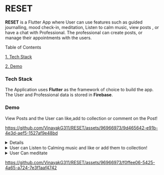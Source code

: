# RESET

**RESET** is a Flutter App where User can use features such as guided journalling, mood check-in, meditation, Listen to calm music, view posts , or have a chat with Professional. The professional can create posts, or manage their appointments with the users.


Table of Contents


[1. Tech Stack](#Tech-Stack)

[2. Demo](#Demo)





### Tech Stack

The Application uses **Flutter** as the framework of choice to build the app. The User and Professional data is stored in **Firebase**.

### Demo


  View Posts and the User can like,add to collection or comment on the Post!
  
https://github.com/VinayakG311/RESET/assets/96966973/9d465642-e91b-4e3d-aef5-1527af9e48bd
<details>
  <img width="340" alt="Screenshot 2023-07-07 at 9 10 10 PM" src="https://github.com/VinayakG311/RESET/assets/96966973/7975b177-d769-493b-94cc-a93887237a5a">
 
</details>
<details>
  <summary>User can Listen to Calming music and like or add them to collection!</summary>
  <img width="340" alt="Screenshot 2023-07-07 at 8 47 37 PM" src="https://github.com/VinayakG311/RESET/assets/96966973/c2152b5d-6c10-4439-84b2-900eae16fb31">
  <img width="340" alt="Screenshot 2023-07-07 at 8 47 09 PM" src="https://github.com/VinayakG311/RESET/assets/96966973/19d5fe09-e767-44a0-8c76-9fe0fa3b599b">
</details>

<details>
  <summary>User Can meditate</summary>
  <img width="335" alt="Screenshot 2023-07-07 at 9 44 48 PM" src="https://github.com/VinayakG311/RESET/assets/96966973/87cb3bb4-6564-4bac-aec4-7d06e6e2932d">
  <img width="335" alt="Screenshot 2023-07-07 at 9 45 12 PM" src="https://github.com/VinayakG311/RESET/assets/96966973/de7a5024-654c-44f4-83d3-edecb1945e17">
  <img width="341" alt="Screenshot 2023-07-07 at 9 47 20 PM" src="https://github.com/VinayakG311/RESET/assets/96966973/51e43437-296d-44e1-a00d-d4bcbbe917be">
  <img width="337" alt="Screenshot 2023-07-07 at 9 48 51 PM" src="https://github.com/VinayakG311/RESET/assets/96966973/98dd6e03-a05d-47e8-b1ac-3f24768dd068">
</details>







https://github.com/VinayakG311/RESET/assets/96966973/f0ffee06-5425-4a65-a724-7e3f1aaf4742












